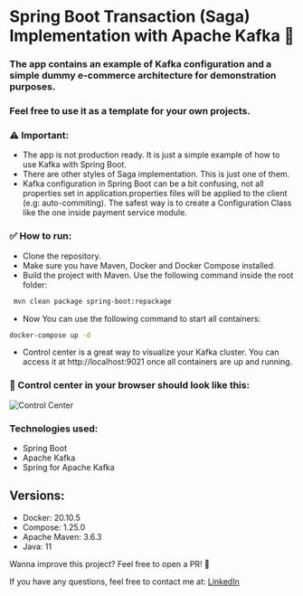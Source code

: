 # Spring Boot Transaction (Saga) Implementation with Apache Kafka 🦭

### The app contains an example of Kafka configuration and a simple dummy e-commerce architecture for demonstration purposes.

### Feel free to use it as a template for your own projects.

### ⚠️ Important:
- The app is not production ready. It is just a simple example of how to use Kafka with Spring Boot.
- There are other styles of Saga implementation. This is just one of them.
- Kafka configuration in Spring Boot can be a bit confusing, not all properties set in application.properties files will be applied to the client (e.g: auto-commiting). The safest way is to create a Configuration Class like the one inside payment service module.

### ✅ How to run:
- Clone the repository.
- Make sure you have Maven, Docker and Docker Compose installed.
- Build the project with Maven. Use the following command inside the root folder:
```sh
 mvn clean package spring-boot:repackage
```
- Now You can use the following command to start all containers:
```sh
docker-compose up -d
```
- Control center is a great way to visualize your Kafka cluster. You can access it at http://localhost:9021 once all containers are up and running.

### 📸 Control center in your browser should look like this:

![Control Center](https://docs.confluent.io/platform/current/_images/c3-clusters-main-page.png)

### Technologies used:
- Spring Boot
- Apache Kafka
- Spring for Apache Kafka

## Versions:
- Docker: 20.10.5
- Compose: 1.25.0
- Apache Maven: 3.6.3
- Java: 11

Wanna improve this project? Feel free to open a PR! 🚀

If you have any questions, feel free to contact me at: [LinkedIn](https://www.linkedin.com/in/viniqrz/)